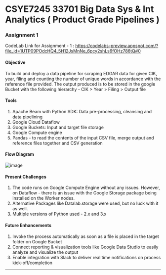 # CSYE7245 33701 Big Data Sys & Int Analytics ( Product Grade Pipelines )

### Assignment 1
CodeLab Link for Assignment - 1 : https://codelabs-preview.appspot.com/?file_id=1UTP09POdcHQ4_5H12JsMnNe_6pcy2shLs6fOHz786tQ#0

#### Objective
To build and deploy a data pipeline for scraping EDGAR data for given CIK, year, filing and counting the number of unique words in accordance with the reference file provided. The output produced is to be stored in the google Bucket with the following hierarchy - CIK > Year > Filing > Output file

#### Tools
 1) Apache Beam with Python SDK: Data pre-processing, cleansing and data pipelining
 2) Google Cloud Dataflow
 3) Google Buckets: Input and target file storage
 4) Google Compute engine
 5) Pandas - to read the contents of the input CSV file, merge output and reference files together and CSV generation

#### Flow Diagram

![image](https://lh5.googleusercontent.com/wXMLExJ3q7RqoUH3BuakAnMwtL-l46UxZPGL2dUG6V5UfTvxQquUZCXqr0sXaso9TwEi0Q6-3IQp8hsVN7NDRxeA5RqEGg0GkiZE7CToiQdJ20FMYRArr6B4UNpSD6GFJSt9gvU2)


#### Present Challenges
 1) The code runs on Google Compute Engine without any issues. However, on Dataflow - there is an issue with the Google Storage package         being installed on the Worker nodes.
 2) Alternative Packages like Datalab.storage were used, but no luck with it as well.
 3) Multiple versions of Python used - 2.x and 3.x
 
 #### Future Enhancements
 1) Invoke the process automatically as soon as a file is placed in the target folder on Google Bucket
 2) Connect reporting & visualization tools like Google Data Studio to easily analyze and visualize the output
 3) Enable integration with Slack to deliver real time notifications on process kick-off/completion
 
 ****************************************************************************************************************************************
